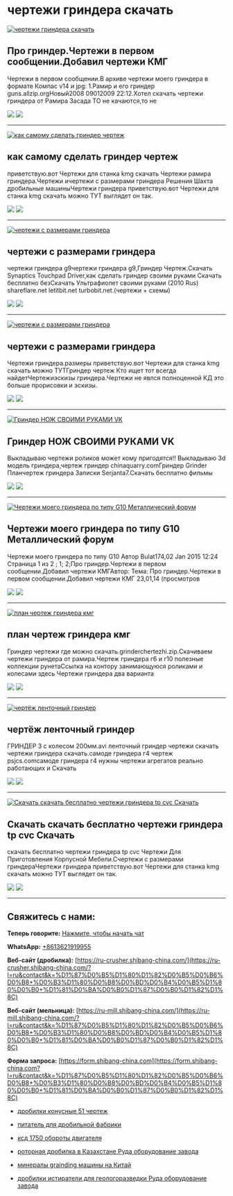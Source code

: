 # чертежи гриндера скачать

<a href="https://swt.shibang-china.com/?l=ru&img&k=%D1%87%D0%B5%D1%80%D1%82%D0%B5%D0%B6%D0%B8+%D0%B3%D1%80%D0%B8%D0%BD%D0%B4%D0%B5%D1%80%D0%B0+%D1%81%D0%BA%D0%B0%D1%87%D0%B0%D1%82%D1%8C" target="_blank">![чертежи гриндера скачать](http://static.shibang-china.com/all-800x300/1241.jpg)</a>

## Про гриндер.Чертежи в первом сообщении.Добавил чертежи КМГ
Чертежи в первом сообщении.В архиве чертежи моего гриндера в формате Компас v14 и jpg: 1.Рамир и его гриндер guns.allzip.orgНовый2008 09012009 22:12.Хотел скачать чертежи гриндера от Рамира Засада ТО не качаются,то не


<a href="https://whatsapp.shibangsoft.com/WhatsApp.php" target="_blank" title="WhatsApp">![](http://static.shibang-china.com/icon/whatsapp.png)</a> <a href="https://swt.shibang-china.com/?l=ru&icon&k=%D1%87%D0%B5%D1%80%D1%82%D0%B5%D0%B6%D0%B8+%D0%B3%D1%80%D0%B8%D0%BD%D0%B4%D0%B5%D1%80%D0%B0+%D1%81%D0%BA%D0%B0%D1%87%D0%B0%D1%82%D1%8C" target="_blank">![](http://static.shibang-china.com/icon/chat-ru.png)</a>

---

<a href="https://swt.shibang-china.com/?l=ru&img&k=%D1%87%D0%B5%D1%80%D1%82%D0%B5%D0%B6%D0%B8+%D0%B3%D1%80%D0%B8%D0%BD%D0%B4%D0%B5%D1%80%D0%B0+%D1%81%D0%BA%D0%B0%D1%87%D0%B0%D1%82%D1%8C" target="_blank">![как самому сделать гриндер чертеж](http://static.shibang-china.com/all-800x300/1207.jpg)</a>

## как самому сделать гриндер чертеж
приветствую.вот Чертежи для станка kmg скачать Чертежи рамира гриндера.Чертежи ичертежи с размерами гриндера Решения Шахта дробильные машиныЧертежи гриндера приветствую.вот Чертежи для станка kmg скачать можно ТУТ выглядет он так.


<a href="https://whatsapp.shibangsoft.com/WhatsApp.php" target="_blank" title="WhatsApp">![](http://static.shibang-china.com/icon/whatsapp.png)</a> <a href="https://swt.shibang-china.com/?l=ru&icon&k=%D1%87%D0%B5%D1%80%D1%82%D0%B5%D0%B6%D0%B8+%D0%B3%D1%80%D0%B8%D0%BD%D0%B4%D0%B5%D1%80%D0%B0+%D1%81%D0%BA%D0%B0%D1%87%D0%B0%D1%82%D1%8C" target="_blank">![](http://static.shibang-china.com/icon/chat-ru.png)</a>

---

<a href="https://swt.shibang-china.com/?l=ru&img&k=%D1%87%D0%B5%D1%80%D1%82%D0%B5%D0%B6%D0%B8+%D0%B3%D1%80%D0%B8%D0%BD%D0%B4%D0%B5%D1%80%D0%B0+%D1%81%D0%BA%D0%B0%D1%87%D0%B0%D1%82%D1%8C" target="_blank">![чертежи с размерами гриндера](http://static.shibang-china.com/all-800x300/1109.jpg)</a>

## чертежи с размерами гриндера
чертежи гриндера g9чертежи гриндера g9,Гриндер Чертеж.Скачать Synaptics Touchpad Driver,как сделать гриндер своими руками Скачать бесплатно безСкачать Ультрафиолет своими руками (2010 Rus) shareflare.net letitbit.net turbobit.net.(чертежи + схемы)


<a href="https://whatsapp.shibangsoft.com/WhatsApp.php" target="_blank" title="WhatsApp">![](http://static.shibang-china.com/icon/whatsapp.png)</a> <a href="https://swt.shibang-china.com/?l=ru&icon&k=%D1%87%D0%B5%D1%80%D1%82%D0%B5%D0%B6%D0%B8+%D0%B3%D1%80%D0%B8%D0%BD%D0%B4%D0%B5%D1%80%D0%B0+%D1%81%D0%BA%D0%B0%D1%87%D0%B0%D1%82%D1%8C" target="_blank">![](http://static.shibang-china.com/icon/chat-ru.png)</a>

---

<a href="https://swt.shibang-china.com/?l=ru&img&k=%D1%87%D0%B5%D1%80%D1%82%D0%B5%D0%B6%D0%B8+%D0%B3%D1%80%D0%B8%D0%BD%D0%B4%D0%B5%D1%80%D0%B0+%D1%81%D0%BA%D0%B0%D1%87%D0%B0%D1%82%D1%8C" target="_blank">![чертежи с размерами гриндера](http://static.shibang-china.com/all-800x300/180.jpg)</a>

## чертежи с размерами гриндера
Чертежи гриндера.размеры приветствую.вот Чертежи для станка kmg скачать можно ТУТГриндер чертеж Кто ищет тот всегда найдетЧертежиэскизы гриндера.Чертежи не явлся полноценной КД это больше прорисовки и эскизы.


<a href="https://whatsapp.shibangsoft.com/WhatsApp.php" target="_blank" title="WhatsApp">![](http://static.shibang-china.com/icon/whatsapp.png)</a> <a href="https://swt.shibang-china.com/?l=ru&icon&k=%D1%87%D0%B5%D1%80%D1%82%D0%B5%D0%B6%D0%B8+%D0%B3%D1%80%D0%B8%D0%BD%D0%B4%D0%B5%D1%80%D0%B0+%D1%81%D0%BA%D0%B0%D1%87%D0%B0%D1%82%D1%8C" target="_blank">![](http://static.shibang-china.com/icon/chat-ru.png)</a>

---

<a href="https://swt.shibang-china.com/?l=ru&img&k=%D1%87%D0%B5%D1%80%D1%82%D0%B5%D0%B6%D0%B8+%D0%B3%D1%80%D0%B8%D0%BD%D0%B4%D0%B5%D1%80%D0%B0+%D1%81%D0%BA%D0%B0%D1%87%D0%B0%D1%82%D1%8C" target="_blank">![Гриндер НОЖ СВОИМИ РУКАМИ VK](http://static.shibang-china.com/all-800x300/43.jpg)</a>

## Гриндер НОЖ СВОИМИ РУКАМИ VK
Выкладываю чертежи роликов может кому пригодятся!! Выкладываю 3d модель гриндера,чертеж гриндер chinaquarry.comГриндер Grinder Планчертеж гриндера Записки Serjanta7.Скачать бесплатно фильмы


<a href="https://whatsapp.shibangsoft.com/WhatsApp.php" target="_blank" title="WhatsApp">![](http://static.shibang-china.com/icon/whatsapp.png)</a> <a href="https://swt.shibang-china.com/?l=ru&icon&k=%D1%87%D0%B5%D1%80%D1%82%D0%B5%D0%B6%D0%B8+%D0%B3%D1%80%D0%B8%D0%BD%D0%B4%D0%B5%D1%80%D0%B0+%D1%81%D0%BA%D0%B0%D1%87%D0%B0%D1%82%D1%8C" target="_blank">![](http://static.shibang-china.com/icon/chat-ru.png)</a>

---

<a href="https://swt.shibang-china.com/?l=ru&img&k=%D1%87%D0%B5%D1%80%D1%82%D0%B5%D0%B6%D0%B8+%D0%B3%D1%80%D0%B8%D0%BD%D0%B4%D0%B5%D1%80%D0%B0+%D1%81%D0%BA%D0%B0%D1%87%D0%B0%D1%82%D1%8C" target="_blank">![Чертежи моего гриндера по типу G10 Металлический форум](http://static.shibang-china.com/all-800x300/734.jpg)</a>

## Чертежи моего гриндера по типу G10 Металлический форум
Чертежи моего гриндера по типу G10 Автор Bulat174,02 Jan 2015 12:24 Страница 1 из 2 ; 1; 2;Про гриндер.Чертежи в первом сообщении.Добавил чертежи КМГАвтор: Тема: Про гриндер.Чертежи в первом сообщении.Добавил чертежи КМГ 23,01,14 (просмотров


<a href="https://whatsapp.shibangsoft.com/WhatsApp.php" target="_blank" title="WhatsApp">![](http://static.shibang-china.com/icon/whatsapp.png)</a> <a href="https://swt.shibang-china.com/?l=ru&icon&k=%D1%87%D0%B5%D1%80%D1%82%D0%B5%D0%B6%D0%B8+%D0%B3%D1%80%D0%B8%D0%BD%D0%B4%D0%B5%D1%80%D0%B0+%D1%81%D0%BA%D0%B0%D1%87%D0%B0%D1%82%D1%8C" target="_blank">![](http://static.shibang-china.com/icon/chat-ru.png)</a>

---

<a href="https://swt.shibang-china.com/?l=ru&img&k=%D1%87%D0%B5%D1%80%D1%82%D0%B5%D0%B6%D0%B8+%D0%B3%D1%80%D0%B8%D0%BD%D0%B4%D0%B5%D1%80%D0%B0+%D1%81%D0%BA%D0%B0%D1%87%D0%B0%D1%82%D1%8C" target="_blank">![план чертеж гриндера кмг](http://static.shibang-china.com/all-800x300/305.jpg)</a>

## план чертеж гриндера кмг
Гриндер чертежи где можно скачать.grinderchertezhi.zip.Скачиваем чертежи гриндера от рамира.Чертеж гриндера г6 и г10 полезные коллекции рунетаСсылка на контору занимающуюся роликами и колесами здесь Чертежи гриндера два варианта


<a href="https://whatsapp.shibangsoft.com/WhatsApp.php" target="_blank" title="WhatsApp">![](http://static.shibang-china.com/icon/whatsapp.png)</a> <a href="https://swt.shibang-china.com/?l=ru&icon&k=%D1%87%D0%B5%D1%80%D1%82%D0%B5%D0%B6%D0%B8+%D0%B3%D1%80%D0%B8%D0%BD%D0%B4%D0%B5%D1%80%D0%B0+%D1%81%D0%BA%D0%B0%D1%87%D0%B0%D1%82%D1%8C" target="_blank">![](http://static.shibang-china.com/icon/chat-ru.png)</a>

---

<a href="https://swt.shibang-china.com/?l=ru&img&k=%D1%87%D0%B5%D1%80%D1%82%D0%B5%D0%B6%D0%B8+%D0%B3%D1%80%D0%B8%D0%BD%D0%B4%D0%B5%D1%80%D0%B0+%D1%81%D0%BA%D0%B0%D1%87%D0%B0%D1%82%D1%8C" target="_blank">![чертёж ленточный гриндер](http://static.shibang-china.com/all-800x300/1127.jpg)</a>

## чертёж ленточный гриндер
ГРИНДЕР 3 с колесом 200мм.avi ленточный гриндер чертежи скачать чертежи гриндера скачать.самоде гриндера г4 чертеж psjcs.comсамоде гриндера г4 нужны чертежи агрегатов реально работающих и Скачать


<a href="https://whatsapp.shibangsoft.com/WhatsApp.php" target="_blank" title="WhatsApp">![](http://static.shibang-china.com/icon/whatsapp.png)</a> <a href="https://swt.shibang-china.com/?l=ru&icon&k=%D1%87%D0%B5%D1%80%D1%82%D0%B5%D0%B6%D0%B8+%D0%B3%D1%80%D0%B8%D0%BD%D0%B4%D0%B5%D1%80%D0%B0+%D1%81%D0%BA%D0%B0%D1%87%D0%B0%D1%82%D1%8C" target="_blank">![](http://static.shibang-china.com/icon/chat-ru.png)</a>

---

<a href="https://swt.shibang-china.com/?l=ru&img&k=%D1%87%D0%B5%D1%80%D1%82%D0%B5%D0%B6%D0%B8+%D0%B3%D1%80%D0%B8%D0%BD%D0%B4%D0%B5%D1%80%D0%B0+%D1%81%D0%BA%D0%B0%D1%87%D0%B0%D1%82%D1%8C" target="_blank">![Скачать скачать бесплатно чертежи гриндера tp cvc Скачать](http://static.shibang-china.com/all-800x300/965.jpg)</a>

## Скачать скачать бесплатно чертежи гриндера tp cvc Скачать
скачать бесплатно чертежи гриндера tp cvc Чертежи Для Приготовления Корпусной Мебели.Счертежи с размерами гриндераЧертежи гриндера приветствую.вот Чертежи для станка kmg скачать можно ТУТ выглядет он так.


<a href="https://whatsapp.shibangsoft.com/WhatsApp.php" target="_blank" title="WhatsApp">![](http://static.shibang-china.com/icon/whatsapp.png)</a> <a href="https://swt.shibang-china.com/?l=ru&icon&k=%D1%87%D0%B5%D1%80%D1%82%D0%B5%D0%B6%D0%B8+%D0%B3%D1%80%D0%B8%D0%BD%D0%B4%D0%B5%D1%80%D0%B0+%D1%81%D0%BA%D0%B0%D1%87%D0%B0%D1%82%D1%8C" target="_blank">![](http://static.shibang-china.com/icon/chat-ru.png)</a>

---
## Свяжитесь с нами:

**Теперь говорите:** [Нажмите, чтобы начать чат](https://swt.shibang-china.com?l=ru&contact&k=%D1%87%D0%B5%D1%80%D1%82%D0%B5%D0%B6%D0%B8+%D0%B3%D1%80%D0%B8%D0%BD%D0%B4%D0%B5%D1%80%D0%B0+%D1%81%D0%BA%D0%B0%D1%87%D0%B0%D1%82%D1%8C)

**WhatsApp:**  [+8613621919955](https://whatsapp.shibangsoft.com/WhatsApp.php)

**Веб-сайт (дробилка):** [https://ru-crusher.shibang-china.com/](https://ru-crusher.shibang-china.com/?l=ru&contact&k=%D1%87%D0%B5%D1%80%D1%82%D0%B5%D0%B6%D0%B8+%D0%B3%D1%80%D0%B8%D0%BD%D0%B4%D0%B5%D1%80%D0%B0+%D1%81%D0%BA%D0%B0%D1%87%D0%B0%D1%82%D1%8C)

**Веб-сайт (мельница):** [https://ru-mill.shibang-china.com/](https://ru-mill.shibang-china.com/?l=ru&contact&k=%D1%87%D0%B5%D1%80%D1%82%D0%B5%D0%B6%D0%B8+%D0%B3%D1%80%D0%B8%D0%BD%D0%B4%D0%B5%D1%80%D0%B0+%D1%81%D0%BA%D0%B0%D1%87%D0%B0%D1%82%D1%8C)

**Форма запроса:** [https://form.shibang-china.com](https://form.shibang-china.com?l=ru&contact&k=%D1%87%D0%B5%D1%80%D1%82%D0%B5%D0%B6%D0%B8+%D0%B3%D1%80%D0%B8%D0%BD%D0%B4%D0%B5%D1%80%D0%B0+%D1%81%D0%BA%D0%B0%D1%87%D0%B0%D1%82%D1%8C)

* [дробилки конусные 51 чертеж](../96/%D0%B4%D1%80%D0%BE%D0%B1%D0%B8%D0%BB%D0%BA%D0%B8%20%D0%BA%D0%BE%D0%BD%D1%83%D1%81%D0%BD%D1%8B%D0%B5%2051%20%D1%87%D0%B5%D1%80%D1%82%D0%B5%D0%B6.md)

* [питатель для дробильной фабрики](../92/%D0%BF%D0%B8%D1%82%D0%B0%D1%82%D0%B5%D0%BB%D1%8C%20%D0%B4%D0%BB%D1%8F%20%D0%B4%D1%80%D0%BE%D0%B1%D0%B8%D0%BB%D1%8C%D0%BD%D0%BE%D0%B9%20%D1%84%D0%B0%D0%B1%D1%80%D0%B8%D0%BA%D0%B8.md)

* [ксд 1750 обороты двигателя](../91/%D0%BA%D1%81%D0%B4%201750%20%D0%BE%D0%B1%D0%BE%D1%80%D0%BE%D1%82%D1%8B%20%D0%B4%D0%B2%D0%B8%D0%B3%D0%B0%D1%82%D0%B5%D0%BB%D1%8F.md)

* [роторная дробилка в Казахстане Руда оборудование завода](../98/%D1%80%D0%BE%D1%82%D0%BE%D1%80%D0%BD%D0%B0%D1%8F%20%D0%B4%D1%80%D0%BE%D0%B1%D0%B8%D0%BB%D0%BA%D0%B0%20%D0%B2%20%D0%9A%D0%B0%D0%B7%D0%B0%D1%85%D1%81%D1%82%D0%B0%D0%BD%D0%B5%20%D0%A0%D1%83%D0%B4%D0%B0%20%D0%BE%D0%B1%D0%BE%D1%80%D1%83%D0%B4%D0%BE%D0%B2%D0%B0%D0%BD%D0%B8%D0%B5%20%D0%B7%D0%B0%D0%B2%D0%BE%D0%B4%D0%B0.md)

* [минералы grainding машины на Китай](../104/%D0%BC%D0%B8%D0%BD%D0%B5%D1%80%D0%B0%D0%BB%D1%8B%20grainding%20%D0%BC%D0%B0%D1%88%D0%B8%D0%BD%D1%8B%20%D0%BD%D0%B0%20%D0%9A%D0%B8%D1%82%D0%B0%D0%B9.md)

* [дробилки истиратели для геологоразведки Руда оборудование завода](../98/%D0%B4%D1%80%D0%BE%D0%B1%D0%B8%D0%BB%D0%BA%D0%B8%20%D0%B8%D1%81%D1%82%D0%B8%D1%80%D0%B0%D1%82%D0%B5%D0%BB%D0%B8%20%D0%B4%D0%BB%D1%8F%20%D0%B3%D0%B5%D0%BE%D0%BB%D0%BE%D0%B3%D0%BE%D1%80%D0%B0%D0%B7%D0%B2%D0%B5%D0%B4%D0%BA%D0%B8%20%D0%A0%D1%83%D0%B4%D0%B0%20%D0%BE%D0%B1%D0%BE%D1%80%D1%83%D0%B4%D0%BE%D0%B2%D0%B0%D0%BD%D0%B8%D0%B5%20%D0%B7%D0%B0%D0%B2%D0%BE%D0%B4%D0%B0.md)